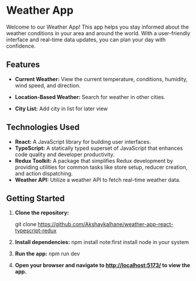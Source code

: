 # Weather App

Welcome to our Weather App! This app helps you stay informed about the weather conditions in your area and around the world. With a user-friendly interface and real-time data updates, you can plan your day with confidence.

## Features

- **Current Weather:** View the current temperature, conditions, humidity, wind speed, and direction.

- **Location-Based Weather:** Search for weather in other cities.
- **City List:** Add city in list for later view

## Technologies Used

- **React:** A JavaScript library for building user interfaces.
- **TypeScript:** A statically typed superset of JavaScript that enhances code quality and developer productivity.
- **Redux Toolkit:** A package that simplifies Redux development by providing utilities for common tasks like store setup, reducer creation, and action dispatching.
- **Weather API:** Utilize a weather API to fetch real-time weather data.

## Getting Started

1. **Clone the repository:**

   git clone https://github.com/Akshaykalhane/weather-app-react-typescript-redux

2. **Install dependencies:**
   npm install
   note:first install node in your system

3. **Run the app:**
   npm run dev
  

4. **Open your browser and navigate to [http://localhost:5173/](http://localhost:5173/) to view the app.**

